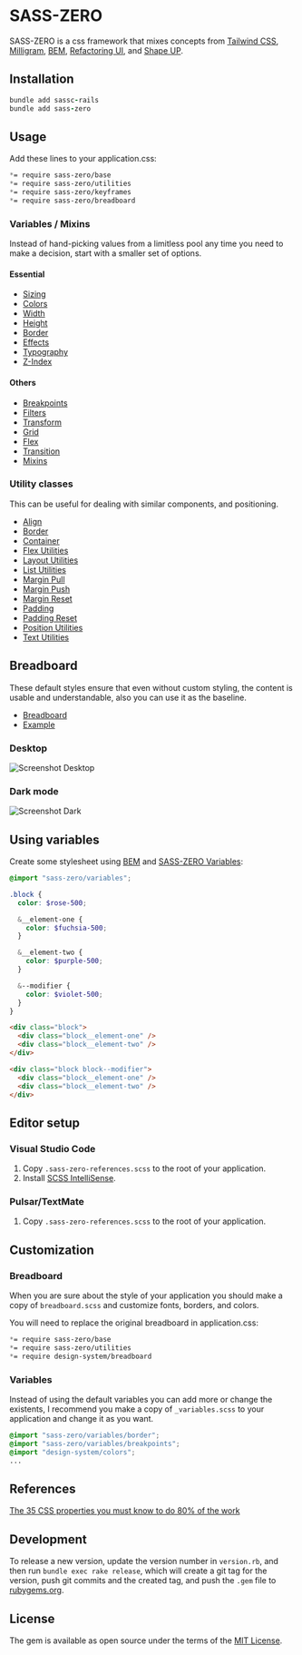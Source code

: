 # SASS-ZERO

SASS-ZERO is a css framework that mixes concepts from [Tailwind CSS](https://tailwindcss.com), [Milligram](https://milligram.io), [BEM](http://getbem.com/naming), [Refactoring UI](https://refactoringui.com/book), and [Shape UP](https://basecamp.com/shapeup).

## Installation

```ruby
bundle add sassc-rails
bundle add sass-zero
```

## Usage

Add these lines to your application.css:

```css
*= require sass-zero/base
*= require sass-zero/utilities
*= require sass-zero/keyframes
*= require sass-zero/breadboard
```

### Variables / Mixins

Instead of hand-picking values from a limitless pool any time you need to make a decision, start with a smaller set of options.

#### Essential

- [Sizing](app/assets/stylesheets/sass-zero/variables/_sizing.scss)
- [Colors](app/assets/stylesheets/sass-zero/variables/_colors.scss)
- [Width](app/assets/stylesheets/sass-zero/variables/_width.scss)
- [Height](app/assets/stylesheets/sass-zero/variables/_height.scss)
- [Border](app/assets/stylesheets/sass-zero/variables/_border.scss)
- [Effects](app/assets/stylesheets/sass-zero/variables/_effects.scss)
- [Typography](app/assets/stylesheets/sass-zero/variables/_typography.scss)
- [Z-Index](app/assets/stylesheets/sass-zero/variables/_zindex.scss)

#### Others

- [Breakpoints](app/assets/stylesheets/sass-zero/variables/_breakpoints.scss)
- [Filters](app/assets/stylesheets/sass-zero/variables/_filters.scss)
- [Transform](app/assets/stylesheets/sass-zero/variables/_transform.scss)
- [Grid](app/assets/stylesheets/sass-zero/variables/_grid.scss)
- [Flex](app/assets/stylesheets/sass-zero/variables/_flex.scss)
- [Transition](app/assets/stylesheets/sass-zero/variables/_transition.scss)
- [Mixins](app/assets/stylesheets/sass-zero/_mixins.scss)

### Utility classes

This can be useful for dealing with similar components, and positioning.

- [Align](app/assets/stylesheets/sass-zero/utilities/_align.scss)
- [Border](app/assets/stylesheets/sass-zero/utilities/_border.scss)
- [Container](app/assets/stylesheets/sass-zero/utilities/_container.scss)
- [Flex Utilities](app/assets/stylesheets/sass-zero/utilities/_flex.scss)
- [Layout Utilities](app/assets/stylesheets/sass-zero/utilities/_layout.scss)
- [List Utilities](app/assets/stylesheets/sass-zero/utilities/_list.scss)
- [Margin Pull](app/assets/stylesheets/sass-zero/utilities/_pull.scss)
- [Margin Push](app/assets/stylesheets/sass-zero/utilities/_push.scss)
- [Margin Reset](app/assets/stylesheets/sass-zero/utilities/_flush.scss)
- [Padding](app/assets/stylesheets/sass-zero/utilities/_pad.scss)
- [Padding Reset](app/assets/stylesheets/sass-zero/utilities/_unpad.scss)
- [Position Utilities](app/assets/stylesheets/sass-zero/utilities/_position.scss)
- [Text Utilities](app/assets/stylesheets/sass-zero/utilities/_text.scss)

## Breadboard

These default styles ensure that even without custom styling, the content is usable and understandable, also you can use it as the baseline.

- [Breadboard](app/assets/stylesheets/sass-zero/breadboard.scss)
- [Example](example.html)

### Desktop

![Screenshot Desktop](screenshot-desktop.png)

### Dark mode

![Screenshot Dark](screenshot-dark.png)

## Using variables

Create some stylesheet using [BEM](http://getbem.com/naming) and [SASS-ZERO Variables](app/assets/stylesheets/sass-zero/_variables.scss):

```scss
@import "sass-zero/variables";

.block {
  color: $rose-500;

  &__element-one {
    color: $fuchsia-500;
  }

  &__element-two {
    color: $purple-500;
  }

  &--modifier {
    color: $violet-500;
  }
}
```

```html
<div class="block">
  <div class="block__element-one" />
  <div class="block__element-two" />
</div>

<div class="block block--modifier">
  <div class="block__element-one" />
  <div class="block__element-two" />
</div>
```

## Editor setup

### Visual Studio Code

1. Copy `.sass-zero-references.scss` to the root of your application.
2. Install [SCSS IntelliSense](https://marketplace.visualstudio.com/items?itemName=mrmlnc.vscode-scss).

### Pulsar/TextMate

1. Copy `.sass-zero-references.scss` to the root of your application.

## Customization

### Breadboard

When you are sure about the style of your application you should make a copy of `breadboard.scss` and customize fonts, borders, and colors.

You will need to replace the original breadboard in application.css:

```css
*= require sass-zero/base
*= require sass-zero/utilities
*= require design-system/breadboard
```

### Variables

Instead of using the default variables you can add more or change the existents, I recommend you make a copy of `_variables.scss` to your application and change it as you want.

```scss
@import "sass-zero/variables/border";
@import "sass-zero/variables/breakpoints";
@import "design-system/colors";
...
```

## References

[The 35 CSS properties you must know to do 80% of the work](https://github.com/lazaronixon/css-properties-counter)

## Development

To release a new version, update the version number in `version.rb`, and then run `bundle exec rake release`, which will create a git tag for the version, push git commits and the created tag, and push the `.gem` file to [rubygems.org](https://rubygems.org).

## License

The gem is available as open source under the terms of the [MIT License](https://opensource.org/licenses/MIT).
